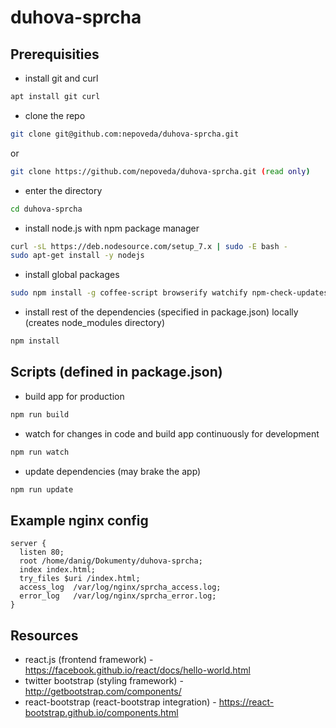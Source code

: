 # duhova-sprcha

## Prerequisities

- install git and curl
```bash
apt install git curl
```

- clone the repo
```bash
git clone git@github.com:nepoveda/duhova-sprcha.git
```

or

```bash
git clone https://github.com/nepoveda/duhova-sprcha.git (read only)
```

- enter the directory
```bash
cd duhova-sprcha
```

- install node.js with npm package manager
```bash
curl -sL https://deb.nodesource.com/setup_7.x | sudo -E bash -
sudo apt-get install -y nodejs
```

- install global packages
```bash
sudo npm install -g coffee-script browserify watchify npm-check-updates
```

- install rest of the dependencies (specified in package.json) locally (creates node_modules
  directory)
```bash
npm install
```

## Scripts (defined in package.json)

- build app for production
```bash
npm run build
```

- watch for changes in code and build app continuously for development
```bash
npm run watch
```

- update dependencies (may brake the app)
```bash
npm run update
```

## Example nginx config

```
server {
  listen 80;
  root /home/danig/Dokumenty/duhova-sprcha;
  index index.html;
  try_files $uri /index.html;
  access_log  /var/log/nginx/sprcha_access.log;
  error_log   /var/log/nginx/sprcha_error.log;
}

```

## Resources
- react.js (frontend framework) - https://facebook.github.io/react/docs/hello-world.html
- twitter bootstrap (styling framework) - http://getbootstrap.com/components/
- react-bootstrap (react-bootstrap integration) - https://react-bootstrap.github.io/components.html
